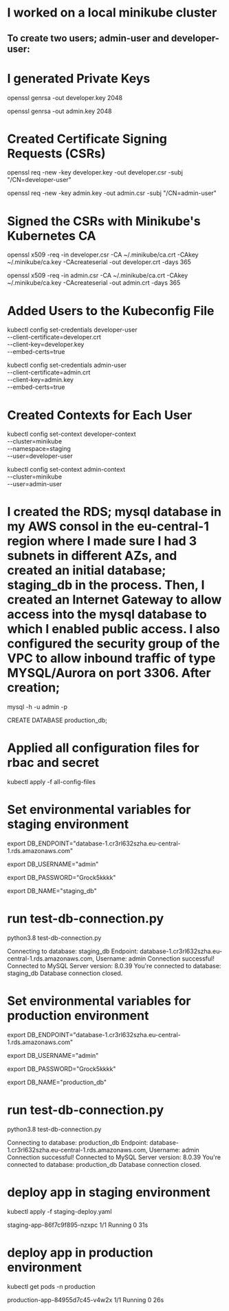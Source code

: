 # I worked on a local minikube cluster

## To create two users; admin-user and developer-user:
# I generated Private Keys
openssl genrsa -out developer.key 2048

openssl genrsa -out admin.key 2048

# Created Certificate Signing Requests (CSRs)
openssl req -new -key developer.key -out developer.csr -subj "/CN=developer-user"

openssl req -new -key admin.key -out admin.csr -subj "/CN=admin-user"

# Signed the CSRs with Minikube's Kubernetes CA
openssl x509 -req -in developer.csr -CA ~/.minikube/ca.crt -CAkey ~/.minikube/ca.key -CAcreateserial -out developer.crt -days 365

openssl x509 -req -in admin.csr -CA ~/.minikube/ca.crt -CAkey ~/.minikube/ca.key -CAcreateserial -out admin.crt -days 365

# Added Users to the Kubeconfig File
kubectl config set-credentials developer-user \
  --client-certificate=developer.crt \
  --client-key=developer.key \
  --embed-certs=true

kubectl config set-credentials admin-user \
  --client-certificate=admin.crt \
  --client-key=admin.key \
  --embed-certs=true

# Created Contexts for Each User
kubectl config set-context developer-context \
  --cluster=minikube \
  --namespace=staging \
  --user=developer-user

kubectl config set-context admin-context \
  --cluster=minikube \
  --user=admin-user


# I created the RDS; mysql database in my AWS consol in the eu-central-1 region where I made sure I had 3 subnets in different AZs, and created an initial database; staging_db in the process. Then, I created an Internet Gateway to allow access into the mysql database to which I enabled public access. I also configured the security group of the VPC to allow inbound traffic of type MYSQL/Aurora on port 3306. After creation;

mysql -h <database-endpoint> -u admin -p

CREATE DATABASE production_db;


# Applied all configuration files for rbac and secret
kubectl apply -f all-config-files


# Set environmental variables for staging environment
export DB_ENDPOINT="database-1.cr3rl632szha.eu-central-1.rds.amazonaws.com"

export DB_USERNAME="admin"

export DB_PASSWORD="Grock5kkkk"

export DB_NAME="staging_db"


# run test-db-connection.py
python3.8 test-db-connection.py

Connecting to database: staging_db
Endpoint: database-1.cr3rl632szha.eu-central-1.rds.amazonaws.com, Username: admin
Connection successful!
Connected to MySQL Server version: 8.0.39
You're connected to database: staging_db
Database connection closed.

# Set environmental variables for production environment
export DB_ENDPOINT="database-1.cr3rl632szha.eu-central-1.rds.amazonaws.com"

export DB_USERNAME="admin"

export DB_PASSWORD="Grock5kkkk"

export DB_NAME="production_db"

# run test-db-connection.py
python3.8 test-db-connection.py

Connecting to database: production_db
Endpoint: database-1.cr3rl632szha.eu-central-1.rds.amazonaws.com, Username: admin
Connection successful!
Connected to MySQL Server version: 8.0.39
You're connected to database: production_db
Database connection closed.


# deploy app in staging environment

kubectl apply -f staging-deploy.yaml

staging-app-86f7c9f895-nzxpc      1/1        Running      0             31s

# deploy app in production environment

kubectl get pods -n production

production-app-84955d7c45-v4w2x      1/1        Running      0             26s